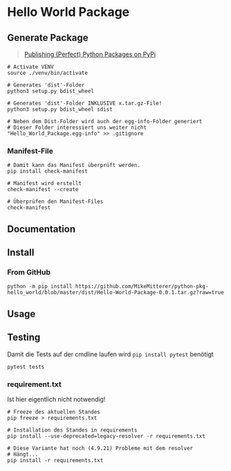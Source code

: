# Hello World Package

## Generate Package
> [Publishing (Perfect) Python Packages on PyPi](https://www.youtube.com/watch?v=GIF3LaRqgXo&t=4s)

    # Activate VENV
    source ./venv/bin/activate

    # Generates 'dist'-Folder
    python3 setup.py bdist_wheel

    # Generates 'dist'-Folder INKLUSIVE x.tar.gz-File!
    python3 setup.py bdist_wheel sdist

    # Neben dem Dist-Folder wird auch der egg-info-Folder generiert
    # Dieser Folder interessiert uns weiter nicht
    "Hello_World_Package.egg-info" >> .gitignore

### Manifest-File
    
    # Damit kann das Manifest überprüft werden.
    pip install check-manifest

    # Manifest wird erstellt
    check-manifest --create

    # Überprüfen den Manifest-Files
    check-manifest

## Documentation

## Install

### From GitHub

    python -m pip install https://github.com/MikeMitterer/python-pkg-hello_world/blob/master/dist/Hello-World-Package-0.0.1.tar.gz?raw=true

## Usage

## Testing
Damit die Tests auf der cmdline laufen wird `pip install pytest` benötigt

    pytest tests

### requirement.txt
Ist hier eigentlich nicht notwendig!

    # Freeze des aktuellen Standes
    pip freeze > requirements.txt

    # Installation des Standes in requirements
    pip install --use-deprecated=legacy-resolver -r requirements.txt

    # Diese Variante hat noch (4.9.21) Probleme mit dem resolver
    # Hängt...
    pip install -r requirements.txt